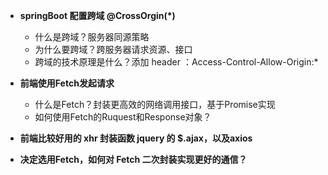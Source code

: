 * **springBoot 配置跨域 @CrossOrgin(*)**
  * 什么是跨域？服务器同源策略
  * 为什么要跨域？跨服务器请求资源、接口
  * 跨域的技术原理是什么？添加 header ：Access-Control-Allow-Origin:*
* **前端使用Fetch发起请求**
  * 什么是Fetch？封装更高效的网络调用接口，基于Promise实现
  * 如何使用Fetch的Ruquest和Response对象？
* **前端比较好用的 xhr 封装函数 jquery 的 $.ajax，以及axios**

* **决定选用Fetch，如何对 Fetch 二次封装实现更好的通信？**

